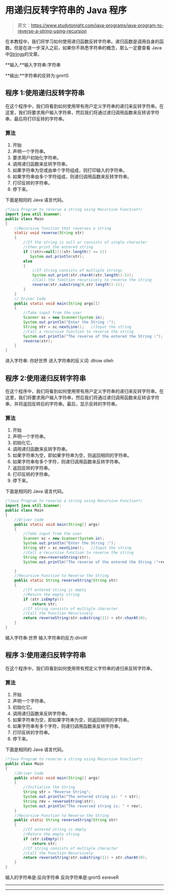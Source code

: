 # 用递归反转字符串的 Java 程序

> 原文：<https://www.studytonight.com/java-programs/java-program-to-reverse-a-string-using-recursion>

在本教程中，我们将学习如何使用递归函数反转字符串。递归函数是调用自身的函数。但是在进一步深入之前，如果你不熟悉字符串的概念，那么一定要查看 Java 中[Strings](https://www.studytonight.com/java/string-handling-in-java.php)的文章。

**输入:**输入字符串:字符串

**输出:**字符串的反转为:gnirtS

## 程序 1:使用递归反转字符串

在这个程序中，我们将看到如何使用带有用户定义字符串的递归来反转字符串。在这里，我们将要求用户输入字符串，然后我们将通过递归调用函数来反转该字符串，最后将打印反转的字符串。

### 算法

1.  开始
2.  声明一个字符串。
3.  要求用户初始化字符串。
4.  调用递归函数来反转字符串。
5.  如果字符串为空或由单个字符组成，则打印输入的字符串。
6.  如果字符串由多个字符组成，则递归调用函数来反转字符串。
7.  打印反转的字符串。
8.  停下来。

下面是相同的 Java 语言代码。

```java
/*Java Program to reverse a string using Recursive Function*/
import java.util.Scanner;
public class Main
{
    //Recursive function that reverses a string
    static void reverse(String str) 
    { 
        //If the string is null or consists of single character
        //then print the entered string 
        if ((str==null)||(str.length() <= 1)) 
           System.out.println(str); 
        else
        { 
            //If string consists of multiple strings
            System.out.print(str.charAt(str.length()-1)); 
            //Call the function recursively to reverse the string
            reverse(str.substring(0,str.length()-1)); 
        }         
    }   
    // Driver Code 
    public static void main(String args[]) 
    { 
        //Take input from the user
        Scanner sc = new Scanner(System.in);
        System.out.println("Enter the String :");
        String str = sc.nextLine();   //Input the string
        //Call a recursive function to reverse the string
        System.out.println("The reverse of the entered the String :");
        reverse(str); 
    }     
}
```

进入字符串:
你好世界
进入字符串的反义词:
dlrow olleh

## 程序 2:使用递归反转字符串

在这个程序中，我们将看到如何使用带有用户定义字符串的递归来反转字符串。在这里，我们将要求用户输入字符串，然后我们将通过递归调用函数来反转该字符串，并将返回反转后的字符串。最后，显示反转的字符串。

### 算法

1.  开始
2.  声明一个字符串。
3.  初始化它。
4.  调用递归函数来反转字符串。
5.  如果字符串为空，即如果字符串为空，则返回相同的字符串。
6.  如果字符串有多个字符，则递归调用函数来反转字符串。
7.  返回反转的字符串。
8.  打印反转的字符串。
9.  停下来。

下面是相同的 Java 语言代码。

```java
/*Java Program to reverse a string using Recursive Function*/
import java.util.Scanner;
public class Main
{
    //Driver Code
    public static void main(String[] args) 
    {
        //Take input from the user
        Scanner sc = new Scanner(System.in);
        System.out.println("Enter the String :");
        String str = sc.nextLine();   //Input the string
        //Call a recursive function to reverse the string
        String rev=reverseString(str);
        System.out.println("The reverse of the entered the String :"+rev);

    }
    //Recursive Function to Reverse the String
    public static String reverseString(String str)
    {
        //If entered string is empty
        //Return the empty string
        if (str.isEmpty())
            return str;
        //If string consists of multiple character    
        //Call the Function Recursively
        return reverseString(str.substring(1)) + str.charAt(0);
    }
}
```

输入字符串:世界
输入字符串的反方:dlroW

## 程序 3:使用递归反转字符串

在这个程序中，我们将看到如何使用带有预定义字符串的递归来反转字符串。

### 算法

1.  开始
2.  声明一个字符串。
3.  初始化它。
4.  调用递归函数来反转字符串。
5.  如果字符串为空，即如果字符串为空，则返回相同的字符串。
6.  如果字符串有多个字符，则递归调用函数来反转字符串。
7.  打印反转的字符串。
8.  停下来。

下面是相同的 Java 语言代码。

```java
/*Java Program to reverse a string using Recursive Function*/
public class Main
{
    //Driver Code
    public static void main(String[] args) 
    {
        //Initialize the String
        String str = "Reverse String";
        System.out.println("The entered string is: " + str);
        String rev = reverseString(str);
        System.out.println("The reversed string is: " + rev);
    }
    //Recursive Function to Reverse the String
    public static String reverseString(String str)
    {
        //If entered string is empty
        //Return the empty string
        if (str.isEmpty())
            return str;
        //If string consists of multiple character    
        //Call the Function Recursively
        return reverseString(str.substring(1)) + str.charAt(0);
    }
}
```

输入的字符串是:反向字符串
反向字符串是:gnirtS esreveR

* * *

* * *